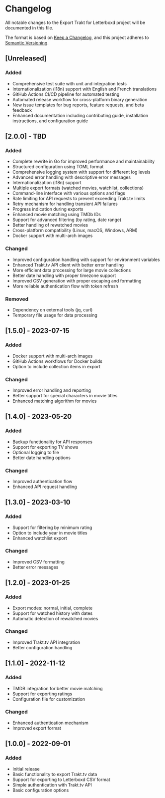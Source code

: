 # Changelog

All notable changes to the Export Trakt for Letterboxd project will be documented in this file.

The format is based on [Keep a Changelog](https://keepachangelog.com/en/1.0.0/),
and this project adheres to [Semantic Versioning](https://semver.org/spec/v2.0.0.html).

## [Unreleased]

### Added

- Comprehensive test suite with unit and integration tests
- Internationalization (i18n) support with English and French translations
- GitHub Actions CI/CD pipeline for automated testing
- Automated release workflow for cross-platform binary generation
- New issue templates for bug reports, feature requests, and beta feedback
- Enhanced documentation including contributing guide, installation instructions, and configuration guide

## [2.0.0] - TBD

### Added

- Complete rewrite in Go for improved performance and maintainability
- Structured configuration using TOML format
- Comprehensive logging system with support for different log levels
- Advanced error handling with descriptive error messages
- Internationalization (i18n) support
- Multiple export formats (watched movies, watchlist, collections)
- Command-line interface with various options and flags
- Rate limiting for API requests to prevent exceeding Trakt.tv limits
- Retry mechanism for handling transient API failures
- Progress indication during exports
- Enhanced movie matching using TMDb IDs
- Support for advanced filtering (by rating, date range)
- Better handling of rewatched movies
- Cross-platform compatibility (Linux, macOS, Windows, ARM)
- Docker support with multi-arch images

### Changed

- Improved configuration handling with support for environment variables
- Enhanced Trakt.tv API client with better error handling
- More efficient data processing for large movie collections
- Better date handling with proper timezone support
- Improved CSV generation with proper escaping and formatting
- More reliable authentication flow with token refresh

### Removed

- Dependency on external tools (jq, curl)
- Temporary file usage for data processing

## [1.5.0] - 2023-07-15

### Added

- Docker support with multi-arch images
- GitHub Actions workflows for Docker builds
- Option to include collection items in export

### Changed

- Improved error handling and reporting
- Better support for special characters in movie titles
- Enhanced matching algorithm for movies

## [1.4.0] - 2023-05-20

### Added

- Backup functionality for API responses
- Support for exporting TV shows
- Optional logging to file
- Better date handling options

### Changed

- Improved authentication flow
- Enhanced API request handling

## [1.3.0] - 2023-03-10

### Added

- Support for filtering by minimum rating
- Option to include year in movie titles
- Enhanced watchlist export

### Changed

- Improved CSV formatting
- Better error messages

## [1.2.0] - 2023-01-25

### Added

- Export modes: normal, initial, complete
- Support for watched history with dates
- Automatic detection of rewatched movies

### Changed

- Improved Trakt.tv API integration
- Better configuration handling

## [1.1.0] - 2022-11-12

### Added

- TMDB integration for better movie matching
- Support for exporting ratings
- Configuration file for customization

### Changed

- Enhanced authentication mechanism
- Improved export format

## [1.0.0] - 2022-09-01

### Added

- Initial release
- Basic functionality to export Trakt.tv data
- Support for exporting to Letterboxd CSV format
- Simple authentication with Trakt.tv API
- Basic configuration options
